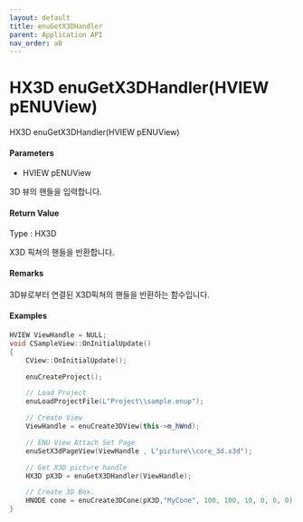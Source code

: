 ```yaml
---
layout: default
title: enuGetX3DHandler
parent: Application API
nav_order: a0
---
```

# HX3D enuGetX3DHandler\(HVIEW pENUView\)

HX3D enuGetX3DHandler\(HVIEW pENUView\)

#### Parameters

* HVIEW pENUView

3D 뷰의 핸들을 입력합니다.

#### Return Value

Type : HX3D

X3D 픽쳐의 핸들을 반환합니다.

#### Remarks

3D뷰로부터 연결된 X3D픽쳐의 핸들을 반환하는 함수입니다.

#### Examples

```cpp
HVIEW ViewHandle = NULL; 
void CSampleView::OnInitialUpdate() 
{ 
    CView::OnInitialUpdate(); 

    enuCreateProject(); 

    // Load Project
    enuLoadProjectFile(L"Project\\sample.enup"); 

    // Create View
    ViewHandle = enuCreate3DView(this->m_hWnd); 

    // ENU View Attach Set Page 
    enuSetX3dPageView(ViewHandle , L"picture\\core_3d.x3d");

    // Get X3D picture handle
    HX3D pX3D = enuGetX3DHandler(ViewHandle);

    // Create 3D Box.
    HNODE cone = enuCreate3DCone(pX3D,"MyCone", 100, 100, 10, 0, 0, 0);        
}
```



